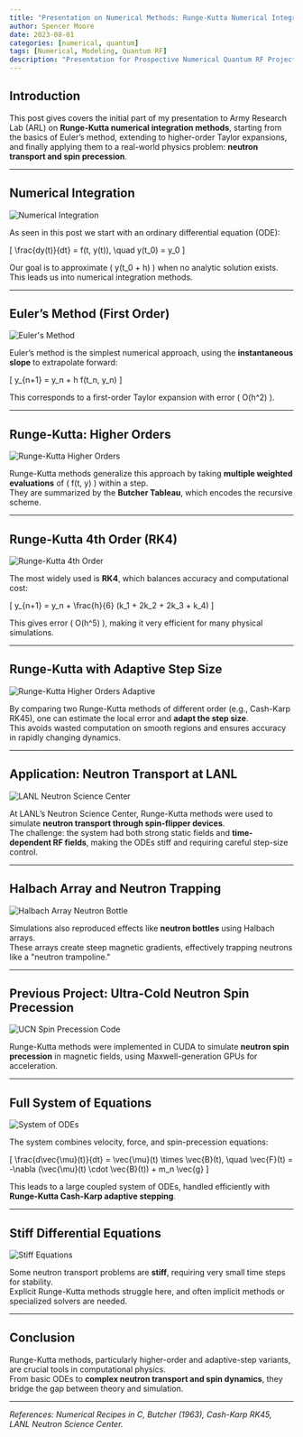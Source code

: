 ```yaml
---
title: "Presentation on Numerical Methods: Runge-Kutta Numerical Integration & Example Use in Neutron Transport"
author: Spencer Moore
date: 2023-08-01
categories: [numerical, quantum]
tags: [Numerical, Modeling, Quantum RF]
description: "Presentation for Prospective Numerical Quantum RF Project: Runge-Kutta"
---
```


## Introduction

This post gives covers the initial part of my presentation to Army Research Lab (ARL) on **Runge-Kutta numerical integration methods**, starting from the basics of Euler’s method, extending to higher-order Taylor expansions, and finally applying them to a real-world physics problem: **neutron transport and spin precession**.

---

## Numerical Integration

![Numerical Integration](/assets/img/posts/2023-08-01-numerical-6.png)

As seen in this post we start with an ordinary differential equation (ODE):

\[
\frac{dy(t)}{dt} = f(t, y(t)), \quad y(t_0) = y_0
\]

Our goal is to approximate \( y(t_0 + h) \) when no analytic solution exists.  
This leads us into numerical integration methods.

---

## Euler’s Method (First Order)

![Euler's Method](/assets/img/posts/2023-08-01-numerical-7.png)

Euler’s method is the simplest numerical approach, using the **instantaneous slope** to extrapolate forward:

\[
y_{n+1} = y_n + h f(t_n, y_n)
\]

This corresponds to a first-order Taylor expansion with error \( O(h^2) \).

---

## Runge-Kutta: Higher Orders

![Runge-Kutta Higher Orders](/assets/img/posts/2023-08-01-numerical-8.png)

Runge-Kutta methods generalize this approach by taking **multiple weighted evaluations** of \( f(t, y) \) within a step.  
They are summarized by the **Butcher Tableau**, which encodes the recursive scheme.

---

## Runge-Kutta 4th Order (RK4)

![Runge-Kutta 4th Order](/assets/img/posts/2023-08-01-numerical-9.png)

The most widely used is **RK4**, which balances accuracy and computational cost:

\[
y_{n+1} = y_n + \frac{h}{6} (k_1 + 2k_2 + 2k_3 + k_4)
\]

This gives error \( O(h^5) \), making it very efficient for many physical simulations.

---

## Runge-Kutta with Adaptive Step Size

![Runge-Kutta Higher Orders Adaptive](/assets/img/posts/2023-08-01-numerical-10.png)

By comparing two Runge-Kutta methods of different order (e.g., Cash-Karp RK45), one can estimate the local error and **adapt the step size**.  
This avoids wasted computation on smooth regions and ensures accuracy in rapidly changing dynamics.

---

## Application: Neutron Transport at LANL

![LANL Neutron Science Center](/assets/img/posts/2023-08-01-numerical-11.png)

At LANL’s Neutron Science Center, Runge-Kutta methods were used to simulate **neutron transport through spin-flipper devices**.  
The challenge: the system had both strong static fields and **time-dependent RF fields**, making the ODEs stiff and requiring careful step-size control.

---

## Halbach Array and Neutron Trapping

![Halbach Array Neutron Bottle](/assets/img/posts/2023-08-01-numerical-12.png)

Simulations also reproduced effects like **neutron bottles** using Halbach arrays.  
These arrays create steep magnetic gradients, effectively trapping neutrons like a "neutron trampoline."

---

## Previous Project: Ultra-Cold Neutron Spin Precession

![UCN Spin Precession Code](/assets/img/posts/2023-08-01-numerical-13.png)

Runge-Kutta methods were implemented in CUDA to simulate **neutron spin precession** in magnetic fields, using Maxwell-generation GPUs for acceleration.

---

## Full System of Equations

![System of ODEs](/assets/img/posts/2023-08-01-numerical-14.png)

The system combines velocity, force, and spin-precession equations:

\[
\frac{d\vec{\mu}(t)}{dt} = \vec{\mu}(t) \times \vec{B}(t), 
\quad
\vec{F}(t) = -\nabla (\vec{\mu}(t) \cdot \vec{B}(t)) + m_n \vec{g}
\]

This leads to a large coupled system of ODEs, handled efficiently with **Runge-Kutta Cash-Karp adaptive stepping**.

---

## Stiff Differential Equations

![Stiff Equations](/assets/img/posts/2023-08-01-numerical-16.png)

Some neutron transport problems are **stiff**, requiring very small time steps for stability.  
Explicit Runge-Kutta methods struggle here, and often implicit methods or specialized solvers are needed.

---

## Conclusion

Runge-Kutta methods, particularly higher-order and adaptive-step variants, are crucial tools in computational physics.  
From basic ODEs to **complex neutron transport and spin dynamics**, they bridge the gap between theory and simulation.

---

*References: Numerical Recipes in C, Butcher (1963), Cash-Karp RK45, LANL Neutron Science Center.*
